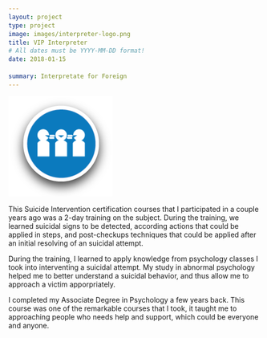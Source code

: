 ```yaml
---
layout: project
type: project
image: images/interpreter-logo.png
title: VIP Interpreter
# All dates must be YYYY-MM-DD format!
date: 2018-01-15

summary: Interpretate for Foreign
---
```


<img class="ui medium right floated rounded image" src="../images/interpreter-logo.png">

This Suicide Intervention certification courses that I participated in a couple years ago was a 2-day training 
on the subject. During the training, we learned suicidal signs to be detected, according actions that could be 
applied in steps, and post-checkups techniques that could be applied after an initial resolving of an suicidal 
attempt.

During the training, I learned to apply knowledge from psychology classes I took into interventing a suicidal 
attempt. My study in abnormal psychology helped me to better understand a suicidal behavior, and thus allow me
to approach a victim apporpriately.

I completed my Associate Degree in Psychology a few years back. This course was one of the remarkable courses 
that I took, it taught me to approaching people who needs help and support, which could be everyone and anyone.
